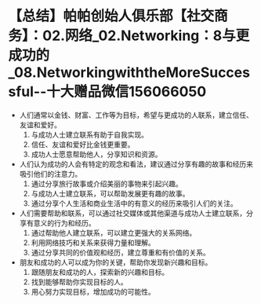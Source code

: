 # 【总结】帕帕创始人俱乐部【社交商务】：02.网络_02.Networking：8与更成功的_08.NetworkingwiththeMoreSuccessful--十大赠品微信156066050

-   人们通常以金钱、财富、工作等为目标，希望与更成功的人联系，建立信任、友谊和爱好。
    1.  与成功人士建立联系有助于自我实现。
    2.  信任、友谊和爱好比金钱更重要。
    3.  成功人士愿意帮助他人，分享知识和资源。
-   人们认为成功的人会有特定的观念和看法，建议通过分享有趣的故事和经历来吸引他们的注意力。
    1.  通过分享旅行故事或介绍美丽的事物来引起兴趣。
    2.  与成功人士建立联系，可以帮助发展更有趣的故事。
    3.  通过分享个人生活和商业生活中的有意义的经历来吸引人们的关注。
-   人们需要帮助和联系，可以通过社交媒体或其他渠道与成功人士建立联系，分享有意义的行为和经历。
    1.  通过帮助他人建立联系，可以建立更强大的关系网络。
    2.  利用网络技巧和关系来获得力量和理解。
    3.  通过分享共同的价值观和经历，建立尊重和有价值的关系。
-   朋友和成功的人可以成为你的关键，帮助你发现新兴趣和目标。
    1.  跟随朋友和成功的人，探索新的兴趣和目标。
    2.  找到能够帮助你实现目标的人。
    3.  用心努力实现目标，增加成功的可能性。
